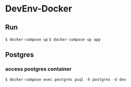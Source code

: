 # DevEnv-Docker

## Run
`$ docker-compose up`
`$ docker-compose up app`

## Postgres
 ### access postgres container
 `$ docker-compose exec postgres psql -h postgres -U dev` 
